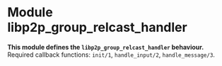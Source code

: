 

# Module libp2p_group_relcast_handler #

__This module defines the `libp2p_group_relcast_handler` behaviour.__<br /> Required callback functions: `init/1`, `handle_input/2`, `handle_message/3`.

